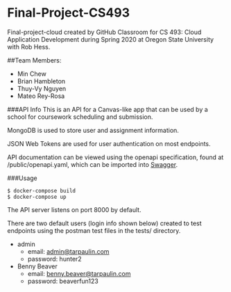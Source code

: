 # Final-Project-CS493
Final-project-cloud created by GitHub Classroom for CS 493: Cloud Application Development during Spring 2020 at Oregon State University with Rob Hess.

##Team Members: 
* Min Chew 
* Brian Hambleton 
* Thuy-Vy Nguyen 
* Mateo Rey-Rosa

###API Info
This is an API for a Canvas-like app that can be used by a school for coursework scheduling and submission. 

MongoDB is used to store user and assignment information.

JSON Web Tokens are used for user authentication on most endpoints.

API documentation can be viewed using the openapi specification, found at /public/openapi.yaml, which can be imported into [Swagger](https://swagger.io/tools/swagger-editor/).

###Usage
```
$ docker-compose build
$ docker-compose up
```
The API server listens on port 8000 by default.

There are two default users (login info shown below) created to test endpoints using the postman test files in the tests/ directory.

* admin
  * email: admin@tarpaulin.com
  * password: hunter2
* Benny Beaver
  * email: benny.beaver@tarpaulin.com
  * password: beaverfun123
